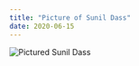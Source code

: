```yaml
---
title: "Picture of Sunil Dass"
date: 2020-06-15
---
```

![Pictured Sunil Dass](/assets/img/screenshot.jpg)
